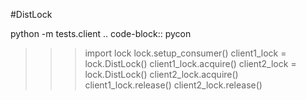 #DistLock

python -m tests.client
.. code-block:: pycon
  >>> import lock
  >>> lock.setup_consumer()
  >>> client1_lock = lock.DistLock()
  >>> client1_lock.acquire()
  >>> client2_lock = lock.DistLock()
  >>> client2_lock.acquire()
  >>> client1_lock.release()
  >>> client2_lock.release()
  
  
